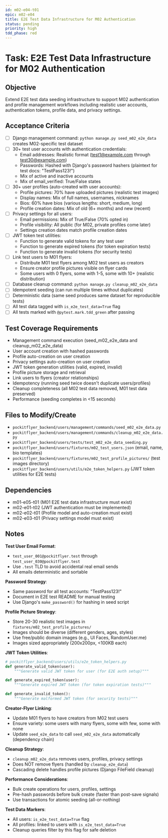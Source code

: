 ```yaml
---
id: m02-e04-t01
epic: m02-e04
title: E2E Test Data Infrastructure for M02 Authentication
status: pending
priority: high
tdd_phase: red
---
```


# Task: E2E Test Data Infrastructure for M02 Authentication

## Objective
Extend E2E test data seeding infrastructure to support M02 authentication and profile management workflows including realistic user accounts, authentication tokens, profile data, and privacy settings.

## Acceptance Criteria
- [ ] Django management command: `python manage.py seed_m02_e2e_data` creates M02-specific test dataset
- [ ] 30+ test user accounts with authentication credentials:
  - Email addresses: Realistic format (test1@example.com through test30@example.com)
  - Passwords: Hashed with Django's password hashers (plaintext for test docs: "TestPass123!")
  - Mix of active and inactive accounts
  - Mix of email_verified: True/False states
- [ ] 30+ user profiles (auto-created with user accounts):
  - Profile pictures: 70% have uploaded pictures (realistic test images)
  - Display names: Mix of full names, usernames, nicknames
  - Bios: 60% have bios (various lengths: short, medium, long)
  - Profile creation dates: Mix of old (6+ months) and new (recent)
- [ ] Privacy settings for all users:
  - Email permissions: Mix of True/False (70% opted in)
  - Profile visibility: All public (for M02, private profiles come later)
  - Settings creation dates match profile creation dates
- [ ] JWT token test utilities:
  - Function to generate valid tokens for any test user
  - Function to generate expired tokens (for token expiration tests)
  - Function to generate invalid tokens (for security tests)
- [ ] Link test users to M01 flyers:
  - Distribute M01 test flyers among M02 test users as creators
  - Ensure creator profile pictures visible on flyer cards
  - Some users with 0 flyers, some with 1-5, some with 10+ (realistic distribution)
- [ ] Database cleanup command: `python manage.py cleanup_m02_e2e_data`
- [ ] Idempotent seeding (can run multiple times without duplicates)
- [ ] Deterministic data (same seed produces same dataset for reproducible tests)
- [ ] All test data tagged with `is_e2e_test_data=True` flag
- [ ] All tests marked with `@pytest.mark.tdd_green` after passing

## Test Coverage Requirements
- Management command execution (seed_m02_e2e_data and cleanup_m02_e2e_data)
- User account creation with hashed passwords
- Profile auto-creation on user creation
- Privacy settings auto-creation on user creation
- JWT token generation utilities (valid, expired, invalid)
- Profile picture storage and retrieval
- Link users to flyers (creator relationships)
- Idempotency (running seed twice doesn't duplicate users/profiles)
- Cleanup completeness (all M02 test data removed, M01 test data preserved)
- Performance (seeding completes in <15 seconds)

## Files to Modify/Create
- `pockitflyer_backend/users/management/commands/seed_m02_e2e_data.py`
- `pockitflyer_backend/users/management/commands/cleanup_m02_e2e_data.py`
- `pockitflyer_backend/users/tests/test_m02_e2e_data_seeding.py`
- `pockitflyer_backend/users/fixtures/m02_test_users.json` (email, name, bio templates)
- `pockitflyer_backend/users/fixtures/m02_test_profile_pictures/` (test images directory)
- `pockitflyer_backend/users/utils/e2e_token_helpers.py` (JWT token utilities for E2E tests)

## Dependencies
- m01-e05-t01 (M01 E2E test data infrastructure must exist)
- m02-e01-t02 (JWT authentication must be implemented)
- m02-e02-t01 (Profile model and auto-creation must exist)
- m02-e03-t01 (Privacy settings model must exist)

## Notes
**Test User Email Format**:
- `test_user_001@pockitflyer.test` through `test_user_030@pockitflyer.test`
- Use `.test` TLD to avoid accidental real email sends
- All emails deterministic and sortable

**Password Strategy**:
- Same password for all test accounts: "TestPass123!"
- Document in E2E test README for manual testing
- Use Django's `make_password()` for hashing in seed script

**Profile Picture Strategy**:
- Store 20-30 realistic test images in `fixtures/m02_test_profile_pictures/`
- Images should be diverse (different genders, ages, styles)
- Use free/public domain images (e.g., UI Faces, RandomUser.me)
- Images sized appropriately (200x200px, <100KB each)

**JWT Token Utilities**:
```python
# pockitflyer_backend/users/utils/e2e_token_helpers.py
def generate_valid_token(user):
    """Generate valid JWT token for user (for E2E auth setup)"""

def generate_expired_token(user):
    """Generate expired JWT token (for token expiration tests)"""

def generate_invalid_token():
    """Generate malformed JWT token (for security tests)"""
```

**Creator-Flyer Linking**:
- Update M01 flyers to have creators from M02 test users
- Ensure variety: some users with many flyers, some with few, some with none
- Update `seed_e2e_data` to call `seed_m02_e2e_data` automatically (dependency chain)

**Cleanup Strategy**:
- `cleanup_m02_e2e_data` removes users, profiles, privacy settings
- Does NOT remove flyers (handled by `cleanup_e2e_data`)
- Cascading delete handles profile pictures (Django FileField cleanup)

**Performance Considerations**:
- Bulk create operations for users, profiles, settings
- Pre-hash passwords before bulk create (faster than post-save signals)
- Use transactions for atomic seeding (all-or-nothing)

**Test Data Markers**:
- All users: `is_e2e_test_data=True` flag
- All profiles: linked to users with `is_e2e_test_data=True`
- Cleanup queries filter by this flag for safe deletion
